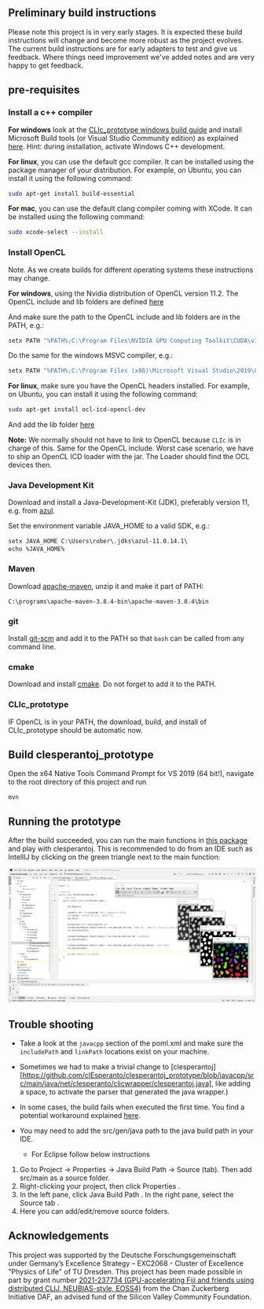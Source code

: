 
## Preliminary build instructions

Please note this project is in very early stages.
It is expected these build instructions will change and become more robust as the project evolves.
The current build instructions are for early adapters to test and give us feedback.  Where things need improvement we've added notes and are very happy to get feedback.

## pre-requisites
### Install a c++ compiler

**For windows** look at the [CLIc_prototype windows build guide](https://github.com/clEsperanto/CLIc_prototype/blob/master/docs/windows_build/windows_build.md) and install Microsoft Build tools (or Visual Studio Community edition) as explained [here](https://biapol.github.io/blog/robert_haase/ms_build_tools/). 
Hint: during installation, activate Windows C++ development.

**For linux**, you can use the default gcc compiler. It can be installed using the package manager of your distribution. For example, on Ubuntu, you can install it using the following command:
```bash
sudo apt-get install build-essential
```

**For mac**, you can use the default clang compiler coming with XCode. It can be installed using the following command:
```bash
sudo xcode-select --install
```

### Install OpenCL

Note. As we create builds for different operating systems these instructions may change.

**For windows**, using the Nvidia distribution of OpenCL version 11.2. The OpenCL include and lib folders are defined [here](https://github.com/clEsperanto/clesperantoj_prototype/blob/javacpp/src/main/java/net/clesperanto/clicwrapper/clesperantoj.java#L17)

And make sure the path to the OpenCL include and lib folders are in the PATH, e.g.:
```bash
setx PATH "%PATH%;C:\Program Files\NVIDIA GPU Computing Toolkit\CUDA\v11.2\include;C:\Program Files\NVIDIA GPU Computing Toolkit\CUDA\v11.2\lib\x64"
```
Do the same for the windows MSVC compiler, e.g.:
```bash
setx PATH "%PATH%;C:\Program Files (x86)\Microsoft Visual Studio\2019\Community\VC\Tools\MSVC\14.29.30133\bin\Hostx64\x64"
```

**For linux**, make sure you have the OpenCL headers installed. For example, on Ubuntu, you can install it using the following command:
```bash
sudo apt-get install ocl-icd-opencl-dev
```
And add the lib folder [here](https://github.com/clEsperanto/clesperantoj_prototype/blob/javacpp/src/main/java/net/clesperanto/clicwrapper/clesperantoj.java#L17)

**Note:** We normally should not have to link to OpenCL because `CLIc` is in charge of this. Same for the OpenCL include. Worst case scenario, we have to ship an OpenCL ICD loader with the jar. The Loader should find the OCL devices then.

### Java Development Kit

Download and install a Java-Development-Kit (JDK), preferably version 11, e.g. from [azul](https://www.azul.com/downloads/?package=jdk#download-openjdk).

Set the environment variable JAVA_HOME to a valid SDK, e.g.:

```
setx JAVA_HOME C:\Users\rober\.jdks\azul-11.0.14.1\
echo %JAVA_HOME%
```

### Maven

Download [apache-maven](https://maven.apache.org/download.cgi), unzip it and make it part of PATH:

```
C:\programs\apache-maven-3.8.4-bin\apache-maven-3.8.4\bin
```

### git

Install [git-scm](https://git-scm.com/downloads) and add it to the PATH so that `bash` can be called from any command line.

### cmake

Download and install [cmake](https://cmake.org/download/). Do not forget to add it to the PATH.

### CLIc_prototype

IF OpenCL is in your PATH, the download, build, and install of CLIc_prototype should be automatic now.

## Build clesperantoj_prototype

Open the x64 Native Tools Command Prompt for VS 2019 (64 bit!), navigate to the root directory of this project and run
```
mvn
```

## Running the prototype

After the build succeeded, you can run the main functions in [this package](https://github.com/clEsperanto/clesperantoj_prototype/tree/main/src/main/java/net/clesperanto/test) and play with clesperantoj. 
This is recommended to do from an IDE such as IntellIJ by clicking on the green triangle next to the main function:

![img.png](developer_docs/intellij_screenshot.png)

## Trouble shooting

* Take a look at the ```javacpp``` section of the poml.xml and make sure the ```includePath``` and ```linkPath``` locations exist on your machine.

* Sometimes we had to make a trivial change to [clesperantoj][https://github.com/clEsperanto/clesperantoj_prototype/blob/javacpp/src/main/java/net/clesperanto/clicwrapper/clesperantoj.java], like adding a space, to activate the parser that generated the java wrapper.)

* In some cases, the build fails when executed the first time. 
You find a potential workaround explained [here](https://github.com/clEsperanto/clesperantoj_prototype/issues/4#issuecomment-1184768674).

* You may need to add the src/gen/java path to the java build path in your IDE.

  * For Eclipse follow below instructions

1.  Go to Project -> Properties -> Java Build Path -> Source (tab). Then add src/main as a source folder.
2. Right-clicking your project, then click Properties .
3. In the left pane, click Java Build Path . In the right pane, select the Source tab .
4. Here you can add/edit/remove source folders.

## Acknowledgements
This project was supported by the Deutsche Forschungsgemeinschaft under Germany’s Excellence Strategy – EXC2068 - Cluster of Excellence "Physics of Life" of TU Dresden.
This project has been made possible in part by grant number [2021-237734 (GPU-accelerating Fiji and friends using distributed CLIJ, NEUBIAS-style, EOSS4)](https://chanzuckerberg.com/eoss/proposals/gpu-accelerating-fiji-and-friends-using-distributed-clij-neubias-style/) from the Chan Zuckerberg Initiative DAF, an advised fund of the Silicon Valley Community Foundation.
